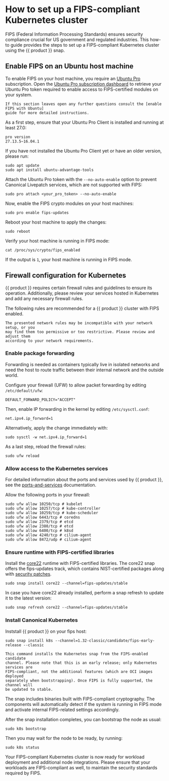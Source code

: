# How to set up a FIPS-compliant Kubernetes cluster

FIPS (Federal Information Processing Standards) ensures security compliance
crucial for US government and regulated industries. This how-to guide provides
the steps to set up a FIPS-compliant Kubernetes cluster using the {{ product }} snap.

## Enable FIPS on an Ubuntu host machine

To enable FIPS on your host machine, you require an [Ubuntu Pro] subscription.
Open the [Ubuntu Pro subscription dashboard] to retrieve your Ubuntu Pro token
required to enable access to FIPS-certified modules on your system.

``` {note}
If this section leaves open any further questions consult the [enable FIPS with Ubuntu]
guide for more detailed instructions.
```

As a first step, ensure that your Ubuntu Pro Client is installed and running at
least 27.0:

```
pro version
27.13.5~16.04.1
```

If you have not installed the Ubuntu Pro Client yet or have an older version,
please run:

```
sudo apt update
sudo apt install ubuntu-advantage-tools
```

Attach the Ubuntu Pro token with the `--no-auto-enable` option to prevent
Canonical Livepatch services, which are not supported with FIPS:

```
sudo pro attach <your_pro_token> --no-auto-enable
```

Now, enable the FIPS crypto modules on your host machines:

```
sudo pro enable fips-updates
```

Reboot your host machine to apply the changes:

```
sudo reboot
```

Verify your host machine is running in FIPS mode:

```
cat /proc/sys/crypto/fips_enabled
```

If the output is `1`, your host machine is running in FIPS mode.

## Firewall configuration for Kubernetes

{{ product }} requires certain firewall rules and guidelines to ensure its operation.
Additionally, please review your services hosted in Kubernetes and add any
necessary firewall rules.

The following rules are recommended for a {{ product }} cluster with FIPS enabled.

```{warning}
The presented network rules may be incompatible with your network setup, or you
may find them too permissive or too restrictive. Please review and adjust them
according to your network requirements.
```

### Enable package forwarding

Forwarding is needed as containers typically live in isolated networks and need
the host to route traffic between their internal network and the outside world.

Configure your firewall (UFW) to allow packet forwarding by editing `/etc/default/ufw`:

```
DEFAULT_FORWARD_POLICY="ACCEPT"
```

Then, enable IP forwarding in the kernel by editing `/etc/sysctl.conf`:

```
net.ipv4.ip_forward=1
```

Alternatively, apply the change immediately with:

```
sudo sysctl -w net.ipv4.ip_forward=1
```

As a last step, reload the firewall rules:

```
sudo ufw reload
```

### Allow access to the Kubernetes services

For detailed information about the ports and services used by {{ product }},
see the [ports-and-services] documentation.

Allow the following ports in your firewall:

```
sudo ufw allow 10250/tcp # kubelet
sudo ufw allow 10257/tcp # kube-controller
sudo ufw allow 10259/tcp # kube-scheduler
sudo ufw allow 6443/tcp # coredns
sudo ufw allow 2379/tcp # etcd
sudo ufw allow 2380/tcp # etcd
sudo ufw allow 6400/tcp # k8sd
sudo ufw allow 4240/tcp # cilium-agent
sudo ufw allow 8472/udp # cilium-agent
```

### Ensure runtime with FIPS-certified libraries

Install the [core22] runtime with FIPS-certified libraries. The core22 snap
offers the fips-updates track, which contains NIST-certified packages along
with [security patches].

```
sudo snap install core22 --channel=fips-updates/stable
```

In case you have core22 already installed, perform a snap refresh to update it
to the latest version:

```
sudo snap refresh core22 --channel=fips-updates/stable
```

### Install Canonical Kubernetes

Inststall {{ product }} on your fips host:

```
sudo snap install k8s --channel=1.32-classic/candidate/fips-early-release --classic
```
<!-- TODO: Update once FIPS is in stable -->
```{warning}
This command installs the Kubernetes snap from the FIPS-enabled candidate
channel. Please note that this is an early release; only Kubernetes services are
FIPS-compliant, not the additional features (which are OCI images deployed
separately when bootstrapping). Once FIPS is fully supported, the channel will
be updated to stable.
```

The snap includes binaries built with FIPS-compliant cryptography. The
components will automatically detect if the system is running in FIPS mode and
activate internal FIPS-related settings accordingly.

After the snap installation completes, you can bootstrap the node as usual:

```
sudo k8s bootstrap
```

Then you may wait for the node to be ready, by running:

```
sudo k8s status
```

Your FIPS-compliant Kubernetes cluster is now ready for workload deployment and
additional node integrations. Please ensure that your workloads are
FIPS-compliant as well, to maintain the security standards required by FIPS.

<!-- LINKS -->
[Ubuntu Pro]: https://ubuntu.com/pro
[Ubuntu Pro subscription dashboard]: https://ubuntu.com/pro/dashboard
<!-- markdownlint-disable MD053 -->
[enable FIPS with Ubuntu]: https://ubuntu.com/tutorials/using-the-ubuntu-pro-client-to-enable-fips#1-overview
<!-- markdownlint-enable MD053 -->
[core22]: https://snapcraft.io/core22
[security patches]: <https://ubuntu.com/security/certifications/docs/16-18/fips-updates>
[ports-and-services]: ../reference/ports-and-services
